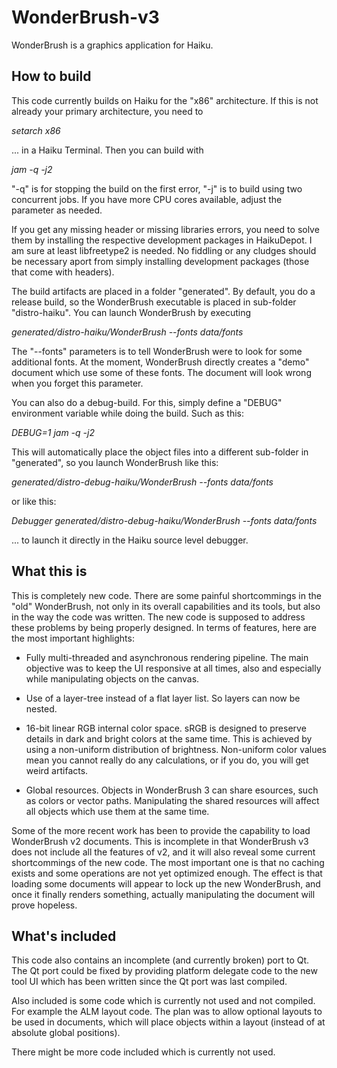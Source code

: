 # WonderBrush-v3
WonderBrush is a graphics application for Haiku.

## How to build

This code currently builds on Haiku for the "x86" architecture. If this is not already your primary architecture, you need to

  *setarch x86*

... in a Haiku Terminal. Then you can build with

  *jam -q -j2*

"-q" is for stopping the build on the first error, "-j" is to build using two concurrent jobs. If you have more CPU cores
available, adjust the parameter as needed.

If you get any missing header or missing libraries errors, you need to solve them by installing the respective development packages in HaikuDepot. I am sure at least libfreetype2 is needed. No fiddling or any cludges should be necessary aport from simply installing development packages (those that come with headers).

The build artifacts are placed in a folder "generated". By default, you do a release build, so the WonderBrush executable 
is placed in sub-folder "distro-haiku". You can launch WonderBrush by executing

  *generated/distro-haiku/WonderBrush --fonts data/fonts*

The "--fonts" parameters is to tell WonderBrush were to look for some additional fonts. At the moment, WonderBrush directly 
creates a "demo" document which use some of these fonts. The document will look wrong when you forget this parameter.

You can also do a debug-build. For this, simply define a "DEBUG" environment variable while doing the build. Such as this:

  *DEBUG=1 jam -q -j2*

This will automatically place the object files into a different sub-folder in "generated", so you launch WonderBrush like this:

  *generated/distro-debug-haiku/WonderBrush --fonts data/fonts*

or like this:

  *Debugger generated/distro-debug-haiku/WonderBrush --fonts data/fonts*

... to launch it directly in the Haiku source level debugger.

## What this is

This is completely new code. There are some painful shortcommings in the "old" WonderBrush, not only in its overall 
capabilities and its tools, but also in the way the code was written. The new code is supposed to 
address these problems by being properly designed. In terms of features, here are the most important highlights:

 * Fully multi-threaded and asynchronous rendering pipeline. The main objective was to keep the UI responsive at all 
 times, also and especially while manipulating objects on the canvas.
 
 * Use of a layer-tree instead of a flat layer list. So layers can now be nested.
 
 * 16-bit linear RGB internal color space. sRGB is designed to preserve details in dark and bright colors at the same 
 time. This is achieved by using a non-uniform distribution of brightness. Non-uniform color values mean you cannot 
 really do any calculations, or if you do, you will get weird artifacts.
 
 * Global resources. Objects in WonderBrush 3 can share esources, such as colors or vector paths. Manipulating
 the shared resources will affect all objects which use them at the same time.

Some of the more recent work has been to provide the capability to load WonderBrush v2 documents. This is incomplete in that WonderBrush v3 does not include all the features of v2, and it will also reveal some current shortcommings of the new code. The most important one is that no caching exists and some operations are not yet optimized enough. The effect is that loading some documents will appear to lock up the new WonderBrush, and once it finally renders something, actually manipulating the document will prove hopeless.

## What's included

This code also contains an incomplete (and currently broken) port to Qt. The Qt port could be fixed by providing platform delegate code to the new tool UI which has been written since the Qt port was last compiled.

Also included is some code which is currently not used and not compiled. For example the ALM layout code. The plan was to allow optional layouts to be used in documents, which will place objects within a layout (instead of at absolute global positions).

There might be more code included which is currently not used.
